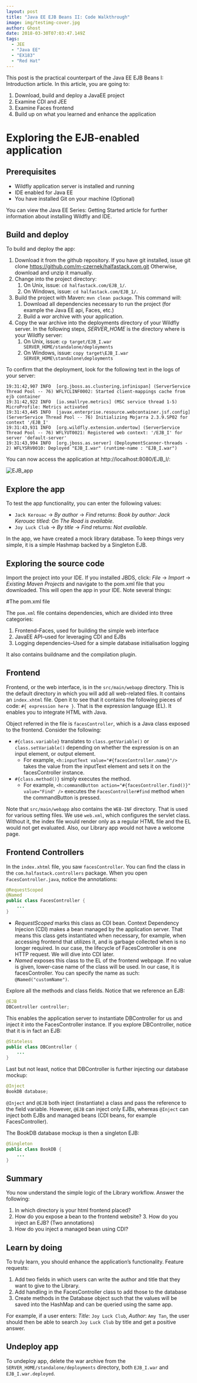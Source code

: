 ```yaml
---
layout: post
title: "Java EE EJB Beans II: Code Walkthrough"
image: img/testimg-cover.jpg
author: Ghost
date: 2018-03-30T07:03:47.149Z
tags: 
  - JEE
  - "Java EE"
  - "EX183"
  - "Red Hat"
---
```


This post is the practical counterpart of the Java EE EJB Beans I: Introduction article. In this
article, you are going to:

1. Download, build and deploy a JavaEE project
2. Examine CDI and JEE
3. Examine Faces frontend
4. Build up on what you learned and enhance the application

# Exploring the EJB-enabled application 

## Prerequisites

* Wildfly application server is installed and running 
* IDE enabled for Java EE
* You have installed Git on your machine (Optional)

You can view the Java EE Series: Getting Started article for further information about installing Wildfly and IDE.

## Build and deploy

To build and deploy the app:

1. Download it from the github repository. If you have git installed, issue git clone https://github.com/m-czernek/halfastack.com.git Otherwise, download and unzip it manually.
2. Change into the project directory:
    1. On Unix, issue: `cd halfastack.com/EJB_1/`.
    2. On Windows, issue: `cd halfastack.com/EJB_1/`.
3. Build the project with Maven: `mvn clean package`. This command will:
    1. Download all dependencies necessary to run the project (for example the Java EE api, Faces, etc.)
    2. Build a *war* archive with your application.
4. Copy the war archive into the deployments directory of your Wildfly server. In the following steps, _SERVER_HOME_ is the directory where is your Wildfly server:
    1. On Unix, issue: `cp target/EJB_I.war SERVER_HOME/standalone/deployments`
    2. On Windows, issue: `copy target\EJB_I.war SERVER_HOME\standalone\deployments`

To confirm that the deployment, look for the following text in the logs of your server:

```
19:31:42,907 INFO  [org.jboss.as.clustering.infinispan] (ServerService Thread Pool -- 76) WFLYCLINF0002: Started client-mappings cache from ejb container
19:31:42,922 INFO  [io.smallrye.metrics] (MSC service thread 1-5) MicroProfile: Metrics activated
19:31:43,445 INFO  [javax.enterprise.resource.webcontainer.jsf.config] (ServerService Thread Pool -- 76) Initializing Mojarra 2.3.9.SP02 for context '/EJB_I'
19:31:43,931 INFO  [org.wildfly.extension.undertow] (ServerService Thread Pool -- 76) WFLYUT0021: Registered web context: '/EJB_I' for server 'default-server'
19:31:43,994 INFO  [org.jboss.as.server] (DeploymentScanner-threads - 2) WFLYSRV0010: Deployed "EJB_I.war" (runtime-name : "EJB_I.war")
```

You can now access the application at http://localhost:8080/EJB_I/:

![EJB_app](https://raw.githubusercontent.com/m-czernek/halfastack.com/master/EJB_1/imgs/libraryI.png)

## Explore the app
To test the app functionality, you can enter the following values:

* `Jack Kerouac` -> *By author* -> *Find* returns: *Book by author: Jack Kerouac titled: On The Road is available*.
* `Joy Luck Club` -> *By title* -> *Find* returns: *Not available*.

In the app, we have created a mock library database. To keep things very simple, it is a simple Hashmap backed by a Singleton EJB.

## Exploring the source code

Import the project into your IDE. If you installed JBDS, click: *File* -> *Import* -> *Existing Maven Projects* and navigate to the pom.xml file that you downloaded. This will open the app in your IDE. Note several things:

#The pom.xml file

The `pom.xml` file contains dependencies, which are divided into three categories:

1. Frontend–Faces, used for building the simple web interface 
2. JavaEE API–used for leveraging CDI and EJBs
3. Logging dependencies–Used for a simple database initialisation logging

It also contains buildname and the compilation plugin.

## Frontend

Frontend, or the web interface, is in the `src/main/webapp` directory. This is the default directory in which you will add all web-related files. It contains an `index.xhtml` file. Open it to see that it contains the following pieces of code: `#{ expression here }`. That is the expression language (EL). It enables you to integrate HTML with Java.

Object referred in the file is `facesController`, which is a Java class exposed to the frontend. Consider the following:

* `#{class.variable}` translates to `class.getVariable()` or `class.setVariable()` depending on whether the expression is on an input element, or output element.
    * For example, `<h:inputText value="#{facesController.name}"/>` takes the value from the inputText element and sets it on the facesController instance. 
* `#{class.method()}` simply executes the method.
    * For example, `<h:commandButton action="#{facesController.find()}" value="Find" />` executes the `FacesController#find` method when the commandButton is pressed.

Note that `src/main/webapp` also contains the `WEB-INF` directory. That is used for various setting files. We use `web.xml`, which configures the servlet class. Without it, the index file would render only as a regular HTML file and the EL would not get evaluated. Also, our Library app would not have a welcome page.

## Frontend Controllers
In the `index.xhtml` file, you saw `facesController`. You can find the class in
the `com.halfastack.controllers` package. When you open `FacesController.java`, notice the annotations:

```java
@RequestScoped
@Named
public class FacesController { 
    ...
}
```

* *RequestScoped* marks this class as CDI bean. Context Dependency Injecion (CDI) makes a bean managed by the application server. That means this class gets instantiated when necessary, for example, when accessing frontend that utilizes it, and is garbage collected when is no longer required. In our case, the lifecycle of FacesController is one HTTP request. We will dive into CDI later.
* *Named* exposes this class to the EL of the frontend webpage. If no value is given, lower-case name of the class will be used. In our case, it is facesController. You can specify the name as such: `@Named("customName")`.

Explore all the methods and class fields. Notice that we reference an EJB:

```java
@EJB
DBController controller;
```

This enables the application server to instantiate DBController for us and inject it into the FacesController instance. If you explore DBController, notice that it is in fact an EJB:

```java
@Stateless
public class DBController { 
    ...
}
```

Last but not least, notice that DBController is further injecting our database mockup:

```java
@Inject
BookDB database;
```

`@Inject` and `@EJB` both inject (instantiate) a class and pass the reference to the field variable. However, `@EJB` can inject only EJBs, whereas `@Inject` can inject both EJBs and managed beans (CDI beans, for example FacesController).

The BookDB database mockup is then a singleton EJB:

```java
@Singleton
public class BookDB { 
    ...
}
```

## Summary
You now understand the simple logic of the Library workflow. Answer the following:
1. In which directory is your html frontend placed?
2. How do you expose a bean to the frontend website? 3. How do you inject an EJB? (Two annotations)
4. How do you inject a managed bean using CDI?

## Learn by doing
To truly learn, you should enhance the application’s functionality. Feature requests:
1. Add two fields in which users can write the author and title that they want to give to the Library.
2. Add handling in the FacesController class to add those to the database
3. Create methods in the Database object such that the values will be saved into the HashMap and can be queried using the same app.

For example, if a user enters: *Title*: `Joy Luck Club`, *Author*: `Amy Tan`, the user should then be able to search `Joy Luck Club` by title and get a positive answer.

## Undeploy app
To undeploy app, delete the war archive from the `SERVER_HOME/standalone/deployments` directory, both `EJB_I.war` and `EJB_I.war.deployed`.
